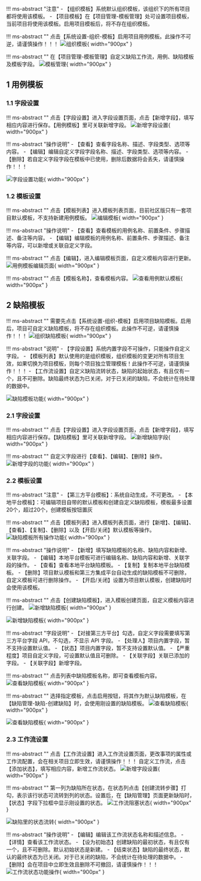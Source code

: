 !!! ms-abstract "注意"
    - 【组织模板】系统默认组织模板，该组织下的所有项目都将使用该模板。
    - 【项目模板】在【项目管理-模板管理】处可设置项目模板，当前项目将使用该模板。启用项目模板后，将不存在组织模板。

!!! ms-abstract ""
    点击【系统设置-组织-模板】启用项目用例模板。此操作不可逆，请谨慎操作！！！
![组织模板](../../img/project_management/template_management/组织模板.png){ width="900px" }

!!! ms-abstract ""
    在【项目管理-模板管理】自定义缺陷工作流，用例、缺陷模板及模板字段。
![模板管理](../../img/project_management/template_management/模板管理.png){ width="900px" }

## 1 用例模板
### 1.1 字段设置
!!! ms-abstract ""
    点击【字段设置】进入字段设置页面，点击【新增字段】，填写相应内容进行保存。【用例模板】里可关联新增字段。
![新增字段设置](../../img/project_management/template_management/新增字段设置.png){ width="900px" }

!!! ms-abstract "操作说明"
    - 【查看】查看字段名称、描述、字段类型、选项等内容。
    - 【编辑】编辑自定义字段字段名称、描述、字段类型、选项等内容。
    - 【删除】若自定义字段字段在模板中已使用，删除后数据将会丢失，请谨慎操作！！！

![字段设置功能](../../img/project_management/template_management/字段设置功能.png){ width="900px" }

### 1.2 模板设置
!!! ms-abstract ""
    点击【模板列表】进入模板列表页面，目前社区版只有一套项目默认模板，不支持新建用例模板。
![编辑模板](../../img/project_management/template_management/编辑模板.png){ width="900px" }
    
!!! ms-abstract "操作说明"
    - 【查看】查看模板的用例名称、前置条件、步骤描述、备注等内容。
    - 【编辑】编辑模板的用例名称、前置条件、步骤描述、备注等内容，可以新增或关联自定义字段。

!!! ms-abstract ""
    点击【编辑】，进入编辑模板页面，自定义模板内容进行更新。
![用例模板编辑页面](../../img/project_management/template_management/用例模板编辑页面.png){ width="900px" }

!!! ms-abstract ""
    点击【模板名称】，查看模板内容。
![查看用例默认模板](../../img/project_management/template_management/查看用例默认模板.png){ width="900px" }

## 2 缺陷模板
!!! ms-abstract ""
    需要先点击【系统设置-组织-模板】启用项目缺陷模板。启用后，项目可自定义缺陷模板，将不存在组织模板。此操作不可逆，请谨慎操作！！！
![组织缺陷模板](../../img/project_management/template_management/组织缺陷模板.png){ width="900px" }

!!! ms-abstract "说明"
    - 【字段设置】系统内置字段不可操作，只能操作自定义字段。
    - 【模板列表】默认使用的是组织模板，组织模板的变更对所有项目生效，如果切换为项目模板，则每个项目独立管理模板！此操作不可逆，请谨慎操作！！！
    - 【工作流设置】自定义缺陷流转状态，缺陷的起始状态，有且仅有一个，且不可删除。缺陷最终状态为已关闭，对于已关闭的缺陷，不会统计在待处理的数据中。

![缺陷模板功能](../../img/project_management/template_management/缺陷模板功能.png){ width="900px" }

### 2.1 字段设置
!!! ms-abstract ""
    点击【字段设置】进入字段设置页面，点击【新增字段】，填写相应内容进行保存。【缺陷模板】里可关联新增字段。
![新增缺陷字段](../../img/project_management/template_management/新增缺陷字段.png){ width="900px" }

!!! ms-abstract ""
    自定义字段进行【查看】、【编辑】、【删除】操作。
![新增字段的功能](../../img/project_management/template_management/新增字段的功能.png){ width="900px" }

### 2.2 模板设置
!!! ms-abstract "注意"
    - 【第三方平台模板】：系统自动生成，不可更改。
    - 【本地平台模板】：可编辑项目自带的默认模板和创建自定义缺陷模板，模板最多设置20个，超过20个，创建模板按钮置灰<br>
    
!!! ms-abstract ""
    点击【模板列表】进入模板列表页面，进行【新增】、【编辑】、【查看】、【复制】、【删除】以及【开启/关闭】默认模板等操作。
![缺陷模板所有操作功能](../../img/project_management/template_management/缺陷模板所有操作功能.png){ width="900px" }

!!! ms-abstract "操作说明"
    - 【新增】填写缺陷模板的名称、缺陷内容和新增、关联字段。
    - 【编辑】本地平台模板可进行编辑名称、缺陷内容和新增、关联字段的操作。
    - 【查看】查看本地平台缺陷模板。
    - 【复制】复制本地平台缺陷模板。
    - 【删除】项目默认模板和第三方集成平台自动生成的缺陷模板不可删除，自定义模板可进行删除操作。
    - 【开启/关闭】设置为项目默认模板，创建缺陷时会使用该模板。

!!! ms-abstract ""
    点击【创建缺陷模板】，进入模板创建页面，自定义模板内容进行创建。
![新增缺陷模板](../../img/project_management/template_management/新增缺陷模板.png){ width="900px" }

![新增缺陷模板](../../img/project_management/template_management/新增缺陷模板勾选第三方平台.png){ width="900px" }

!!! ms-abstract "字段说明"
    - 【对接第三方平台】勾选，自定义字段需要填写第三方平台字段 API，不勾选，不显示 API 字段。
    - 【处理人】项目内置字段，暂不支持设置默认值。
    - 【状态】项目内置字段，暂不支持设置默认值。
    - 【严重程度】项目自定义字段，可设置默认值且可删除。
    - 【关联字段】关联已添加的字段。
    - 【关联字段】新增字段。
    
!!! ms-abstract ""
    点击列表中缺陷模板名称，即可查看模板内容。
![查看缺陷模板](../../img/project_management/template_management/查看缺陷模板.png){ width="900px" }

!!! ms-abstract ""
    选择指定模板，点击启用按钮，将其作为默认缺陷模板，在【缺陷管理-缺陷-创建缺陷】时，会使用刚设置的缺陷模板。
![查看缺陷模板](../../img/project_management/template_management/点击开启默认模板.png){ width="900px" }

![查看缺陷模板](../../img/project_management/template_management/缺陷创建使用模板.png){ width="900px" }

### 2.3 工作流设置
!!! ms-abstract ""
    点击【工作流设置】进入工作流设置页面，更改事项的属性或工作流配置，会在相关项目立即生效，请谨慎操作！！！
    自定义工作流，点击【添加状态】，填写相应内容，新增工作流状态。
![新增字段设置](../../img/project_management/template_management/创建工作流.png){ width="900px" }

!!! ms-abstract ""
    第一列为缺陷所在状态，在状态列点击【创建流转步骤】打勾，表示该行状态可流转到列的状态。设置后，在【缺陷管理】页面更新缺陷时，【状态】字段下拉框中显示刚设置的状态。
![工作流阻塞状态](../../img/project_management/template_management/工作流阻塞状态.png){ width="900px" }

![缺陷里的状态流转](../../img/project_management/template_management/缺陷里的状态流转.png){ width="900px" }

!!! ms-abstract "操作说明"
    - 【编辑】编辑该工作流状态名称和描述信息。
    - 【详情】查看该工作流状态。
    - 【设为初始态】创建缺陷的最初状态，有且仅有一个，且不可删除。默认初始状态是新建。
    - 【结束状态】缺陷的最终状态，默认的最终状态为已关闭。对于已关闭的缺陷，不会统计在待处理的数据中。
    - 【删除】会在项目中立即生效且删除不可撤回，请谨慎操作！！！
![工作流状态功能操作](../../img/project_management/template_management/工作流状态功能操作.png){ width="900px" }

